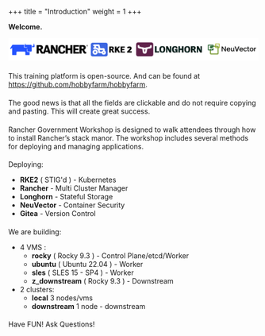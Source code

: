 +++
title = "Introduction"
weight = 1
+++

**Welcome.**

![products](https://raw.githubusercontent.com/clemenko/hobbyfarm/main/images/banner-rounded.png)

####
This training platform is open-source. And can be found at https://github.com/hobbyfarm/hobbyfarm.

####
The good news is that all the fields are clickable and do not require copying and pasting. This will create great success.

####
Rancher Government Workshop is designed to walk attendees through how to install Rancher’s stack manor. The workshop includes several methods for deploying and managing applications.

####
Deploying:
* **RKE2** ( STIG'd ) - Kubernetes
* **Rancher** - Multi Cluster Manager
* **Longhorn** - Stateful Storage
* **NeuVector** - Container Security
* **Gitea** - Version Control

####
We are building:
* 4 VMS :
  * **rocky** ( Rocky 9.3 ) - Control Plane/etcd/Worker
  * **ubuntu** ( Ubuntu 22.04 ) - Worker
  * **sles** ( SLES 15 - SP4 ) - Worker
  * **z_downstream** ( Rocky 9.3 ) - Downstream
* 2 clusters:
  * **local** 3 nodes/vms
  * **downstream** 1 node - downstream

####
Have FUN! Ask Questions!

